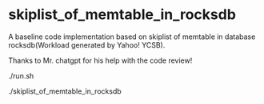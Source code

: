 # skiplist_of_memtable_in_rocksdb
A baseline code implementation based on  skiplist of memtable in database rocksdb(Workload generated by Yahoo! YCSB).

Thanks to Mr. chatgpt for his help with the code review!

./run.sh

./skiplist_of_memtable_in_rocksdb
